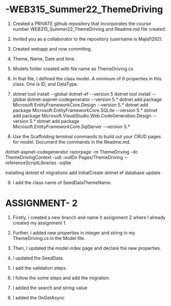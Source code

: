 # -WEB315_Summer22_ThemeDriving

1. Created a PRIVATE github repository that incorporates the course number      WEB315_Summer22_ThemeDriving and Readme.md file created.

2. Invited you as a collaborator to the repository (username is Majid1292).

3. Created webapp and now commiting.

4. Theme, Name, Date and time.

5. Models folder created with file name as ThemeDriving.cs

6.  In that file, I defined the class model. A minimum of 6
properties in this class. One is ID, and DataType.

7. dotnet tool install --global dotnet-ef --version 5
dotnet tool install --global dotnet-aspnet-codegenerator --version 5.*
dotnet add package Microsoft.EntityFrameworkCore.Design --version 5.*
dotnet add package Microsoft.EntityFrameworkCore.SQLite --version 5.*
dotnet add package Microsoft.VisualStudio.Web.CodeGeneration.Design --version 5.*
dotnet add package Microsoft.EntityFrameworkCore.SqlServer --version 5.*

8. Use the Scaffolding terminal commands to build out your CRUD pages for model.
Document the commands in the Readme.md.



dotnet-aspnet-codegenerator razorpage -m ThemeDriving -dc ThemeDrivingContext -udl -outDir Pages/ThemeDriving --referenceScriptLibraries -sqlite

installing
dotnet ef migrations add InitialCreate
dotnet ef database update

9. I add the class name of SeedDataThemeName.


# ASSIGNMENT- 2

1. Firstly, i created a new branch and name it assignment 2 where I already created my assignment 1.

2. Further, i added new properties in integer and string in my ThemeDriving.cs in the Model file.

3. Then, I updated the model index page and declare the new properties.

4. I updated the SeedData.

5. I add the validation steps.

6. I follow the some steps and add the migration. 

7. I added the search and string value

8. I added the OnGetAsync